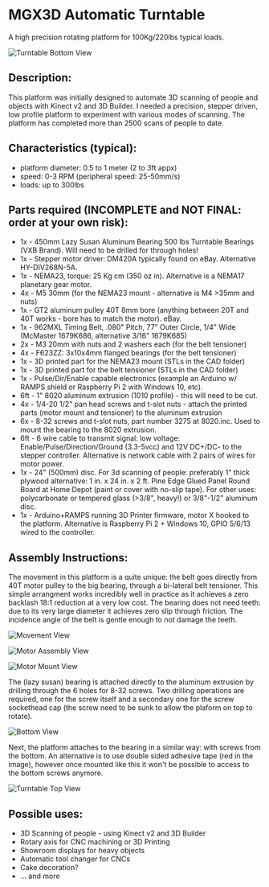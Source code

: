 # MGX3D Automatic Turntable

A high precision rotating platform for 100Kg/220lbs typical loads.

![Turntable Bottom View](/images/TurntableBottom.jpg?raw=true "Bottom view")

Description:
------------
This platform was initially designed to automate 3D scanning of people and objects with Kinect v2 and 3D Builder. I needed a precision, stepper driven, low profile platform to experiment with various modes of scanning. The platform has completed more than 2500 scans of people to date.

Characteristics (typical):
--------------------------
- platform diameter: 0.5 to 1 meter (2 to 3ft appx) 
- speed: 0-3 RPM (peripheral speed: 25-50mm/s)
- loads: up to 300lbs

Parts required (INCOMPLETE and NOT FINAL: order at your own risk):
-----------------------------
- 1x - 450mm Lazy Susan Aluminum Bearing 500 lbs Turntable Bearings (VXB Brand). Will need to be drilled for through holes!
- 1x - Stepper motor driver: DM420A typically found on eBay. Alternative HY-DIV268N-5A.
- 1x - NEMA23, torque: 25 Kg cm (350 oz in). Alternative is a NEMA17 planetary gear motor.
- 4x - M5 30mm (for the NEMA23 mount - alternative is M4 >35mm and nuts)
- 1x - GT2 aluminum pulley 40T 8mm bore (anything between 20T and 40T works - bore has to match the motor). eBay.
- 1x - 962MXL Timing Belt, .080" Pitch, 77" Outer Circle, 1/4" Wide (McMaster 1679K686, alternative 3/16" 1679K685) 
- 2x - M3 20mm with nuts and 2 washers each (for the belt tensioner)
- 4x - F623ZZ: 3x10x4mm flanged bearings (for the belt tensioner)
- 1x - 3D printed part for the NEMA23 mount (STLs in the CAD folder)
- 1x - 3D printed part for the belt tensioner (STLs in the CAD folder)
- 1x - Pulse/Dir/Enable capable electronics (example an Arduino w/ RAMPS shield or Raspberry Pi 2 with Windows 10, etc).
- 6ft - 1" 8020 aluminum extrusion (1010 profile) - this will need to be cut.
- 4x - 1/4-20 1/2" pan head screws and t-slot nuts - attach the printed parts (motor mount and tensioner) to the aluminum extrusion
- 6x - 8-32 screws and t-slot nuts, part number 3275 at 8020.inc. Used to mount the bearing to the 8020 extrusion.
- 6ft - 6 wire cable to transmit signal: low voltage: Enable/Pulse/Direction/Ground (3.3-5vcc) and 12V DC+/DC- to the stepper controller. Alternative is network cable with 2 pairs of wires for motor power. 
- 1x - 24" (500mm) disc. For 3d scanning of people: preferably 1" thick plywood alternative: 1 in. x 24 in. x 2 ft. Pine Edge Glued Panel Round Board at Home Depot (paint or cover with no-slip tape). For other uses: polycarbonate or tempered glass (>3/8", heavy!) or 3/8"-1/2" aluminum disc.
- 1x - Arduino+RAMPS running 3D Printer firmware, motor X hooked to the platform. Alternative is Raspberry Pi 2 + Windows 10, GPIO 5/6/13 wired to the controller.


Assembly Instructions:
----------------------
The movement in this platform is a quite unique: the belt goes directly from 40T motor pulley to the big bearing, through a bi-lateral belt tensioner. This simple arrangment works incredibly well in practice as it achieves a zero backlash 18:1 reduction at a very low cost. The bearing does not need teeth: due to its very large diameter it achieves zero slip through friction. The incidence angle of the belt is gentle enough to not damage the teeth.

![Movement View](/images/motor_assembly.jpg?raw=true "Movement view")

![Motor Assembly View](/images/motor_assembly_annotated.jpg?raw=true "Motor assembly")

![Motor Mount View](/images/motor_mount_annotated.jpg?raw=true "Motor mount")

The (lazy susan) bearing is attached directly to the aluminum extrusion by drilling through the 6 holes for 8-32 screws. Two drilling operations are required, one for the screw itself and a secondary one for the screw sockethead cap (the screw need to be sunk to allow the plaform on top to rotate). 

![Bottom View](/images/platform_bottom.jpg?raw=true "Bottom view")

Next, the platform attaches to the bearing in a similar way: with screws from the bottom. An alternative is to use double sided adhesive tape (red in the image), however once mounted like this it won't be possible to access to the bottom screws anymore. 

![Turntable Top View](/images/TurntableTop.jpg?raw=true "Top view")

Possible uses:
--------------
- 3D Scanning of people - using Kinect v2 and 3D Builder 
- Rotary axis for CNC machining or 3D Printing
- Showroom displays for heavy objects
- Automatic tool changer for CNCs
- Cake decoration?
- ... and more
